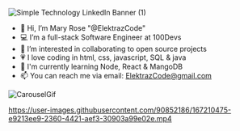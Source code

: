 
![Simple Technology LinkedIn Banner (1)](https://user-images.githubusercontent.com/90852186/167046835-cc992e83-a094-47b4-8850-ad1183c0dbbb.png)



- 👋 Hi, I’m Mary Rose "@ElektrazCode"
- 💻 I’m a full-stack Software Engineer at 100Devs
- 👀 I’m interested in collaborating to open source projects 
- 💗 I love coding in html, css, javascript, SQL & java
- 🌱 I'm currently learning Node, React & MangoDB
- 📫 You can reach me via email: ElektrazCode@gmail.com

![CarouselGif](https://user-images.githubusercontent.com/90852186/167172098-00561e16-e358-4f54-bc37-7997dddb1eb2.gif)






https://user-images.githubusercontent.com/90852186/167210475-e9213ee9-2360-4421-aef3-30903a99e02e.mp4

